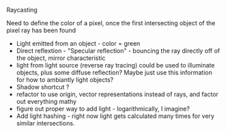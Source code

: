 Raycasting

Need to define the color of a pixel, once the first intersecting
object of the pixel ray has been found


* Light emitted from an object - color = green
* Direct reflextion - "Specular reflection" - bouncing the ray directly
   off of the object, mirror characteristic
* light from light source (reverse ray tracing) could be used to
   illuminate objects, plus some diffuse reflection?
   Maybe just use this information for how to ambiantly light objects?
* Shadow shortcut ?
* refactor to use origin, vector representations instead of rays, and
   factor out everything mathy
* figure out proper way to add light - logarithmically, I imagine?
* Add light hashing - right now light gets calculated many times for
   very similar intersections.
